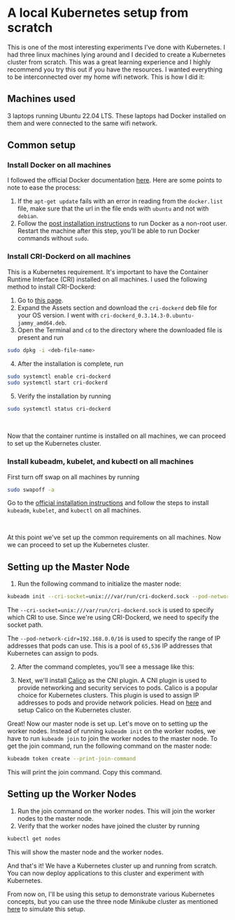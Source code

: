 # A local Kubernetes setup from scratch

This is one of the most interesting experiments I've done with Kubernetes. I had three linux machines lying around and I decided to create a Kubernetes cluster from scratch. This was a great learning experience and I highly recommend you try this out if you have the resources. I wanted everything to be interconnected over my home wifi network. This is how I did it:

## Machines used

3 laptops running Ubuntu 22.04 LTS. These laptops had Docker installed on them and were connected to the same wifi network.

## Common setup

### Install Docker on all machines

I followed the official Docker documentation [here](https://docs.docker.com/engine/install/ubuntu/). Here are some points to note to ease the process:

1. If the `apt-get update` fails with an error in reading from the `docker.list` file, make sure that the url in the file ends with `ubuntu` and not with `debian`. 
2. Follow the [post installation instructions](https://docs.docker.com/engine/install/linux-postinstall/) to run Docker as a non-root user. Restart the machine after this step, you'll be able to run Docker commands without `sudo`.

### Install CRI-Dockerd on all machines

This is a Kubernetes requirement. It's important to have the Container Runtime Interface (CRI) installed on all machines. I used the following method to install CRI-Dockerd:

1. Go to [this page](https://github.com/Mirantis/cri-dockerd/releases). 
2. Expand the Assets section and download the `cri-dockerd` deb file for your OS version. I went with `cri-dockerd_0.3.14.3-0.ubuntu-jammy_amd64.deb`. 
3. Open the Terminal and `cd` to the directory where the downloaded file is present and run 

```bash
sudo dpkg -i <deb-file-name>
```
4. After the installation is complete, run 

```bash
sudo systemctl enable cri-dockerd
sudo systemctl start cri-dockerd
```
5. Verify the installation by running 

```bash
sudo systemctl status cri-dockerd
```


<br>

Now that the container runtime is installed on all machines, we can proceed to set up the Kubernetes cluster.

### Install kubeadm, kubelet, and kubectl on all machines

First turn off swap on all machines by running 

```bash
sudo swapoff -a
```

Go to the [official installation instructions](https://kubernetes.io/docs/setup/production-environment/tools/kubeadm/install-kubeadm/#installing-kubeadm-kubelet-and-kubectl) and follow the steps to install `kubeadm`, `kubelet`, and `kubectl` on all machines.


<br>

At this point we've set up the common requirements on all machines. Now we can proceed to set up the Kubernetes cluster.


## Setting up the Master Node

1. Run the following command to initialize the master node:

```bash
kubeadm init --cri-socket=unix:///var/run/cri-dockerd.sock --pod-network-cidr=192.168.0.0/16
``` 

The `--cri-socket=unix:///var/run/cri-dockerd.sock` is used to specify which CRI to use. Since we're using CRI-Dockerd, we need to specify the socket path. 

The `--pod-network-cidr=192.168.0.0/16` is used to specify the range of IP addresses that pods can use. This is a pool of `65,536` IP addresses that Kubernetes can assign to pods.

2. After the command completes, you'll see a message like this:

3. Next, we'll install [Calico](https://www.tigera.io/tigera-products/calico/) as the CNI plugin. A CNI plugin is used to provide networking and security services to pods. Calico is a popular choice for Kubernetes clusters. This plugin is used to assign IP addresses to pods and provide network policies. Head on [here](https://docs.tigera.io/calico/latest/getting-started/kubernetes/quickstart#install-calico) and setup Calico on the Kubernetes cluster. 

Great! Now our master node is set up. Let's move on to setting up the worker nodes. Instead of running `kubeadm init` on the worker nodes, we have to run `kubeadm join` to join the worker nodes to the master node. To get the join command, run the following command on the master node:

```bash
kubeadm token create --print-join-command
```

This will print the join command. Copy this command. 

## Setting up the Worker Nodes

1. Run the join command on the worker nodes. This will join the worker nodes to the master node.
2. Verify that the worker nodes have joined the cluster by running 

```bash
kubectl get nodes
```

This will show the master node and the worker nodes.


And that's it! We have a Kubernetes cluster up and running from scratch. You can now deploy applications to this cluster and experiment with Kubernetes.

From now on, I'll be using this setup to demonstrate various Kubernetes concepts, but you can use the three node Minikube cluster as mentioned [here](minikube.md) to simulate this setup. 